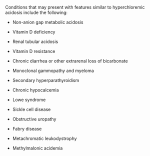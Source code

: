 Conditions that may present with features similar to hyperchloremic acidosis include the following:

- Non-anion gap metabolic acidosis

- Vitamin D deficiency

- Renal tubular acidosis

- Vitamin D resistance

- Chronic diarrhea or other extrarenal loss of bicarbonate

- Monoclonal gammopathy and myeloma

- Secondary hyperparathyroidism

- Chronic hypocalcemia

- Lowe syndrome

- Sickle cell disease

- Obstructive uropathy

- Fabry disease

- Metachromatic leukodystrophy

- Methylmalonic acidemia